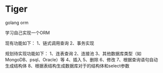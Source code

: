 # Tiger

golang orm

学习自己实现一个ORM

现有功能如下：
1、链式调用查询
2、事务实现

规划待实现功能如下：
1、连表查询
2、连接池
3、其他数据库类型（如MongoDB、psql、Oracle）等
4、插入
5、删除
6、修改
7、根据查询语句自动生成结构体
8、根据表结构生成数据库对于的结构体和select参数